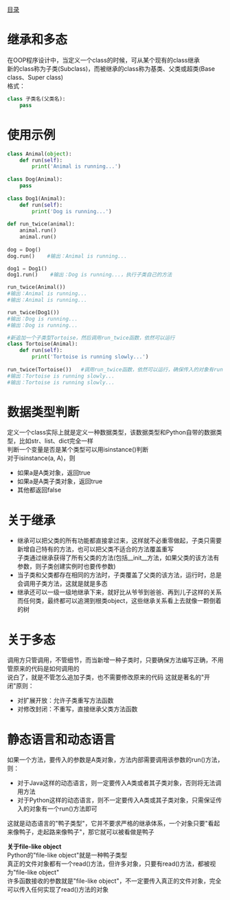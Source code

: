 [目录](../目录.md)

# 继承和多态 #
在OOP程序设计中，当定义一个class的时候，可从某个现有的class继承\
新的class称为子类(Subclass)，而被继承的class称为基类、父类或超类(Base class、Super class)\
格式：
```python
class 子类名(父类名):
    pass
``` 

# 使用示例 #
```python
class Animal(object):
    def run(self):
        print('Animal is running...')
    
class Dog(Animal):
    pass
    
class Dog1(Animal):
    def run(self):
        print('Dog is running...')
        
def run_twice(animal):  
    animal.run()  
    animal.run()
        
dog = Dog()
dog.run()    #输出：Animal is running...

dog1 = Dog1()
dog1.run()    #输出：Dog is running...，执行子类自己的方法

run_twice(Animal())
#输出：Animal is running...
#输出：Animal is running...

run_twice(Dog1())
#输出：Dog is running...
#输出：Dog is running...

#新追加一个子类型Tortoise，然后调用run_twice函数，依然可以运行
class Tortoise(Animal):   
    def run(self):
        print('Tortoise is running slowly...')    
        
run_twice(Tortoise())   #调用run_twice函数，依然可以运行，确保传入的对象有run()方法即可
#输出：Tortoise is running slowly...
#输出：Tortoise is running slowly...
```

# 数据类型判断 #
定义一个class实际上就是定义一种数据类型，该数据类型和Python自带的数据类型，比如str、list、dict完全一样\
判断一个变量是否是某个类型可以用isinstance()判断\
对于isinstance(a, A)，则
- 如果a是A类对象，返回true
- 如果a是A类子类对象，返回true
- 其他都返回false

 
# 关于继承 #
- 继承可以把父类的所有功能都直接拿过来，这样就不必重零做起，子类只需要新增自己特有的方法，也可以把父类不适合的方法覆盖重写\
子类通过继承获得了所有父类的方法(包括__init__方法，如果父类的该方法有参数，则子类创建实例时也要传参数)
- 当子类和父类都存在相同的方法时，子类覆盖了父类的该方法，运行时，总是会调用子类方法，这就是就是多态
- 继承还可以一级一级地继承下来，就好比从爷爷到爸爸、再到儿子这样的关系\
  而任何类，最终都可以追溯到根类object，这些继承关系看上去就像一颗倒着的树


# 关于多态 #
调用方只管调用，不管细节，而当新增一种子类时，只要确保方法编写正确，不用管原来的代码是如何调用的\
说白了，就是不管怎么追加子类，也不需要修改原来的代码
这就是著名的"开闭"原则：
- 对扩展开放：允许子类重写方法函数
- 对修改封闭：不重写，直接继承父类方法函数


# 静态语言和动态语言 #
如果一个方法，要传入的参数是A类对象，方法内部需要调用该参数的run()方法，则：
- 对于Java这样的动态语言，则一定要传入A类或者其子类对象，否则将无法调用方法
- 对于Python这样的动态语言，则不一定要传入A类或其子类对象，只需保证传入的对象有一个run()方法即可

这就是动态语言的"鸭子类型"，它并不要求严格的继承体系，一个对象只要"看起来像鸭子，走起路来像鸭子"，那它就可以被看做是鸭子

**关于file-like object**\
Python的"file-like object"就是一种鸭子类型\
真正的文件对象都有一个read()方法，但许多对象，只要有read()方法，都被视为"file-like object"\
许多函数接收的参数就是"file-like object"，不一定要传入真正的文件对象，完全可以传入任何实现了read()方法的对象
